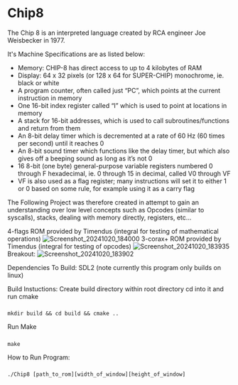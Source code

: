 # Chip8

The Chip 8 is an interpreted language created by RCA engineer Joe Weisbecker in 1977.

It's Machine Specifications are as listed below:

- Memory: CHIP-8 has direct access to up to 4 kilobytes of RAM
- Display: 64 x 32 pixels (or 128 x 64 for SUPER-CHIP) monochrome, ie. black or white
- A program counter, often called just “PC”, which points at the current instruction in memory
- One 16-bit index register called “I” which is used to point at locations in memory
- A stack for 16-bit addresses, which is used to call subroutines/functions and return from them
- An 8-bit delay timer which is decremented at a rate of 60 Hz (60 times per second) until it reaches 0
- An 8-bit sound timer which functions like the delay timer, but which also gives off a beeping sound as long as it’s not 0
- 16 8-bit (one byte) general-purpose variable registers numbered 0 through F hexadecimal, ie. 0 through 15 in decimal, called V0 through VF
- VF is also used as a flag register; many instructions will set it to either 1 or 0 based on some rule, for example using it as a carry flag

The Following Project was therefore created in attempt to gain an understanding over low level concepts such as Opcodes (similar to syscalls), stacks, dealing with memory directly, registers, etc...

4-flags ROM provided by Timendus (integral for testing of mathematical operations)
![Screenshot_20241020_184000](https://github.com/user-attachments/assets/00344a29-fca4-4a5a-8c31-241ee9a31800)
3-corax+ ROM provided by Timendus (integral for testing of opcodes)
![Screenshot_20241020_183935](https://github.com/user-attachments/assets/09e9e30f-16fb-4e14-88a7-9e79cca33ac4)
Breakout:
![Screenshot_20241020_183902](https://github.com/user-attachments/assets/92514e91-189d-42c1-b74b-025f260c41c9)

Dependencies To Build:
  SDL2 (note currently this program only builds on linux)

Build Instuctions:
  Create build directory within root directory cd into it and run cmake
  #####
    mkdir build && cd build && cmake ..
  Run Make
  #####
    make

How to Run Program:
  #####
    ./Chip8 [path_to_rom][width_of_window][height_of_window]
